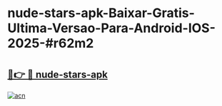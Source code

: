 # nude-stars-apk-Baixar-Gratis-Ultima-Versao-Para-Android-IOS-2025-#r62m2

# <h2><a href="https://ainizakaria.my?title=nude-stars-apk&ref=22M">🔗👉 🔴 nude-stars-apk</a></h2>

[![acn](https://github.com/user-attachments/assets/0f9c940e-d8b0-45ae-aac7-cd30a18b3e1c)](https://ainizakaria.my?title=nude-stars-apk&ref=22M)


